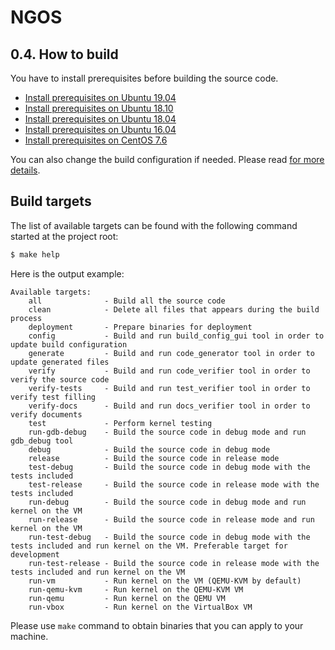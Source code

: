 NGOS
====

0.4. How to build
-----------------

You have to install prerequisites before building the source code.

* [Install prerequisites on Ubuntu 19.04](../2.%20Getting%20started/1.%20Install%20prerequisites%20on%20Ubuntu%2019.04/README.md)
* [Install prerequisites on Ubuntu 18.10](../2.%20Getting%20started/2.%20Install%20prerequisites%20on%20Ubuntu%2018.10/README.md)
* [Install prerequisites on Ubuntu 18.04](../2.%20Getting%20started/3.%20Install%20prerequisites%20on%20Ubuntu%2018.04/README.md)
* [Install prerequisites on Ubuntu 16.04](../2.%20Getting%20started/4.%20Install%20prerequisites%20on%20Ubuntu%2016.04/README.md)
* [Install prerequisites on CentOS 7.6](../2.%20Getting%20started/5.%20Install%20prerequisites%20on%20CentOS%207.6/README.md)

You can also change the build configuration if needed. Please read [for more details](../3.%20Configuration/README.md).

Build targets
-------------

The list of available targets can be found with the following command started at the project root:

```sh
$ make help
```

Here is the output example:

```
Available targets:
    all              - Build all the source code
    clean            - Delete all files that appears during the build process
    deployment       - Prepare binaries for deployment
    config           - Build and run build_config_gui tool in order to update build configuration
    generate         - Build and run code_generator tool in order to update generated files
    verify           - Build and run code_verifier tool in order to verify the source code
    verify-tests     - Build and run test_verifier tool in order to verify test filling
    verify-docs      - Build and run docs_verifier tool in order to verify documents
    test             - Perform kernel testing
    run-gdb-debug    - Build the source code in debug mode and run gdb_debug tool
    debug            - Build the source code in debug mode
    release          - Build the source code in release mode
    test-debug       - Build the source code in debug mode with the tests included
    test-release     - Build the source code in release mode with the tests included
    run-debug        - Build the source code in debug mode and run kernel on the VM
    run-release      - Build the source code in release mode and run kernel on the VM
    run-test-debug   - Build the source code in debug mode with the tests included and run kernel on the VM. Preferable target for development
    run-test-release - Build the source code in release mode with the tests included and run kernel on the VM
    run-vm           - Run kernel on the VM (QEMU-KVM by default)
    run-qemu-kvm     - Run kernel on the QEMU-KVM VM
    run-qemu         - Run kernel on the QEMU VM
    run-vbox         - Run kernel on the VirtualBox VM
```

Please use `make` command to obtain binaries that you can apply to your machine.
